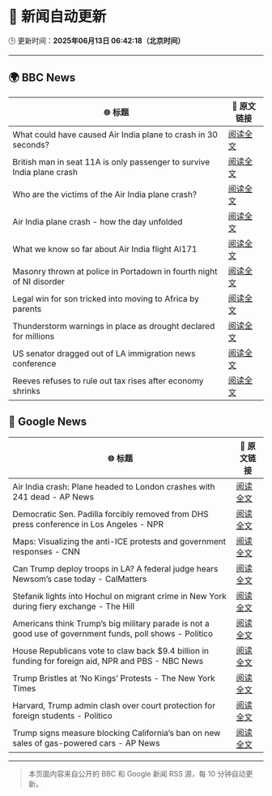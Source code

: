# 🧠 新闻自动更新

🕒 更新时间：**2025年06月13日 06:42:18（北京时间）**

---

## 🌍 BBC News

| 🌐 标题 | 🔗 原文链接 |
|--------|-------------|
| What could have caused Air India plane to crash in 30 seconds? | [阅读全文](https://www.bbc.com/news/articles/c626y121rxxo) |
| British man in seat 11A is only passenger to survive India plane crash | [阅读全文](https://www.bbc.com/news/articles/ce3v6drp96zo) |
| Who are the victims of the Air India plane crash? | [阅读全文](https://www.bbc.com/news/articles/cdd28legnzvo) |
| Air India plane crash - how the day unfolded | [阅读全文](https://www.bbc.com/news/videos/cx2q3z716v9o) |
| What we know so far about Air India flight AI171 | [阅读全文](https://www.bbc.com/news/articles/c5y5nq170z4o) |
| Masonry thrown at police in Portadown in fourth night of NI disorder | [阅读全文](https://www.bbc.com/news/articles/c20xrq9vzz7o) |
| Legal win for son tricked into moving to Africa by parents | [阅读全文](https://www.bbc.com/news/articles/clyg0p88z83o) |
| Thunderstorm warnings in place as drought declared for millions | [阅读全文](https://www.bbc.com/news/articles/c14k6vp62zxo) |
| US senator dragged out of LA immigration news conference | [阅读全文](https://www.bbc.com/news/articles/c5ygn48djrko) |
| Reeves refuses to rule out tax rises after economy shrinks | [阅读全文](https://www.bbc.com/news/articles/cy5e6ly9qq3o) |

## 📰 Google News

| 🌐 标题 | 🔗 原文链接 |
|--------|-------------|
| Air India crash: Plane headed to London crashes with 241 dead - AP News | [阅读全文](https://news.google.com/rss/articles/CBMid0FVX3lxTFBtQnMtVldzc2pvanNqZndTUTNBSklEcVdqZzBlYk5CVFhBWkNlZUtCclcyaWlxcS1ZMHFRZmJqdWl6UWdTSFppeVllX3p6YmtyN2RBUXY4Z0JUUHpwSE9VaU5hbkFSOFhkalNIMU1BY3ctR3FqM3lz?oc=5) |
| Democratic Sen. Padilla forcibly removed from DHS press conference in Los Angeles - NPR | [阅读全文](https://news.google.com/rss/articles/CBMiiAFBVV95cUxQZUJQN2xOVGU0anFpdTJEVHR0MkN4Z0NocHUzbFg3Q3F4R1RPVjFnWi1VT2tyNVhYRUgzY0gtWWlNTEZ5RHdmWU84RTdrZDh6akFBZ2xJWFpHYzRDZFpWUGlzQnkxdFdMcFFTZjNTSmlNUF9oWHVnVTdRbHczZ2NFVFZiRVNhdTRh?oc=5) |
| Maps: Visualizing the anti-ICE protests and government responses - CNN | [阅读全文](https://news.google.com/rss/articles/CBMiXkFVX3lxTE5iT0o1Q19pSldoTXJDZ0tzODh2Z2Jhd1ZXU3JNSlBTWEdUSkxYeERxeHBmWEUxOXE0TnotQTBEX1B1NTNtSjZweGI1V3hOSlRydTRBWjdkSjVpVFQwSFHSAWNBVV95cUxOemdqNkk2OWsyNzB0NkZsZGRORWNodXFuSVozRGNRdTJtWHVQTDM5Nm1JUmJ6d3A4RXNOMTUteFBsdEF1clp1OGRYb2dFdzVUWFlnV19fZGRlNnJqUVJUYXFiVU0?oc=5) |
| Can Trump deploy troops in LA? A federal judge hears Newsom’s case today - CalMatters | [阅读全文](https://news.google.com/rss/articles/CBMif0FVX3lxTE9DX2hGVXRjR1VtTXR2S0MyZkdmanlTSHBYeUxzZmt5V214NjhzUmZtSmUzWGJnU2h0ZTVza2JkaWRhNHd6dDI5bUZ6UUVtU2g5RVZqX1lTa0gxenJBWmNoTzNmVWFxUnM5cWo3RW9MV0g1NE1XbllkN3I1OXZqQms?oc=5) |
| Stefanik lights into Hochul on migrant crime in New York during fiery exchange - The Hill | [阅读全文](https://news.google.com/rss/articles/CBMijwFBVV95cUxPaENZWHhHTl80c3hlR3ZRY3BZSDF6bGpVbkVyVkMwYTNLMmd0djRnS3o3VU0tTkJocjJzcndvOWh5NVNHV1lacVJkelp0blpuUmtnLWMzbnVNbEstRi1CNjFYQm9nRHVwemY2WmpGdWRGVWJmeWNET3VldXhlNVFBTXFfSTJxNVB0b3NaNUFUSdIBlAFBVV95cUxNUjJVRVFuU3FfTElqLWhxbUF6Wk1pUGF5aGhoYk8xX2FnODFLYkx2N00wVnJ5RzIyZFlVd1dRamRyTF9VOTdZSVN3Ym5xZXh4eFFXb1hza2RFUnpZdWdzR2pWRkNtVnIwNW1jM1Nvc2FGSEU3Wm1GU3pWSGxOTVZWdDl0U240UUFQeUJ4ZHlpUm5LNHJf?oc=5) |
| Americans think Trump’s big military parade is not a good use of government funds, poll shows - Politico | [阅读全文](https://news.google.com/rss/articles/CBMiggFBVV95cUxNN0VfeUtlXzk0cTFCQnNXZkJCR3o2MDYzakZiRllyOV9FUm0tY3hHWEtIUFpoUnJYYkNNOE9fZ0psY3o1aTBfNlBjU0dYSWhiZndhM21iVWUwb0F1VlJpSXNQX3ZUWUc4ZERsYm1CdHVIQzBkNHR2Z09YM0xlbTl6Y0F3?oc=5) |
| House Republicans vote to claw back $9.4 billion in funding for foreign aid, NPR and PBS - NBC News | [阅读全文](https://news.google.com/rss/articles/CBMiwAFBVV95cUxNSzNHQTNXUEZKVm50V0t6OVo4ZGFreDBqc2xnTmR5STJaNzVBUHhHRjc1dzVNbUhVY1U3MF96aGtPLS1ZUkwtWDdySjVxVmdjWGFXMkxDQUg5QVVnUGRONWZhNmo2NDMwWWtPbG9oam5qOC13T0RmVjE4YnM3Tkg0UHFnVE1lRzNRcUVZODJnRy1jUFFmYWZzbnhSRlFZOE5hTjFla2ZsNGpaekR4Y0YtSmR6MnBNc1N3YUpTZTY2blLSAVZBVV95cUxQVkxMZzF1TVpmYUtPdDZZQzFrZWtQZTlHMlBuZFgwVEtsSjZwdEhOaDJ3OHpxMkdlVW01UDk1YjhsdHlFRnVfRnBqOTE2WnhXUTcxTGZGUQ?oc=5) |
| Trump Bristles at ‘No Kings’ Protests - The New York Times | [阅读全文](https://news.google.com/rss/articles/CBMigAFBVV95cUxPc2lBRmxIektyRnoybGcwbGE5TllfanhleGNBT2RrclViZnIybEU4U3V2Y2VsQ2lsWDdVY2xkczV5bkFsX3FYMFctdC1XWUc4NE1rUlZaOGdlb0hVVmtEeGVUQTJoeGlJU1lFYU84aTR4RVU4dWQxeVFkTG5uTjFjaA?oc=5) |
| Harvard, Trump admin clash over court protection for foreign students - Politico | [阅读全文](https://news.google.com/rss/articles/CBMimwFBVV95cUxOWlRSQjVWWTc0dlZrQWJoZWZYVlJ2VTJhQWxGcWpLd1VUZGw4aDlDd3EwaDI2ZDFoeDg0UGlmb2s3Q0NNaWwtQTJyV1NDZDItZnRxeHVyN2V1ZlJQcElDWU8yNnl3R0F0UGczLS1GRzlwQjUyQlRfQWRRMlhyZncwVzZ3eTVGZW5ONktDZDEyQktyR3VYQ241dzNTNA?oc=5) |
| Trump signs measure blocking California’s ban on new sales of gas-powered cars - AP News | [阅读全文](https://news.google.com/rss/articles/CBMipAFBVV95cUxPcFdQdkpRY0NPMFNMSVkyR0JScUR2WjRiNjNUbmxPeDRuaU1BMzgycW90bmQyMXI3Z19UNUQ2Sjk3SDdpQUhMaW95VXVBa3JHYUsyRlZMVkZRX0VySlFIcXkyYjJ1Z1IwdzItLUxmOG9wc2lVZlZjc2FOVW1uOXNqVnNiV1NuaF9lRW92b1hxb1dsc0VQYzJFR0tJQ2QxbUVrTjdzbQ?oc=5) |

---
> 本页面内容来自公开的 BBC 和 Google 新闻 RSS 源，每 10 分钟自动更新。